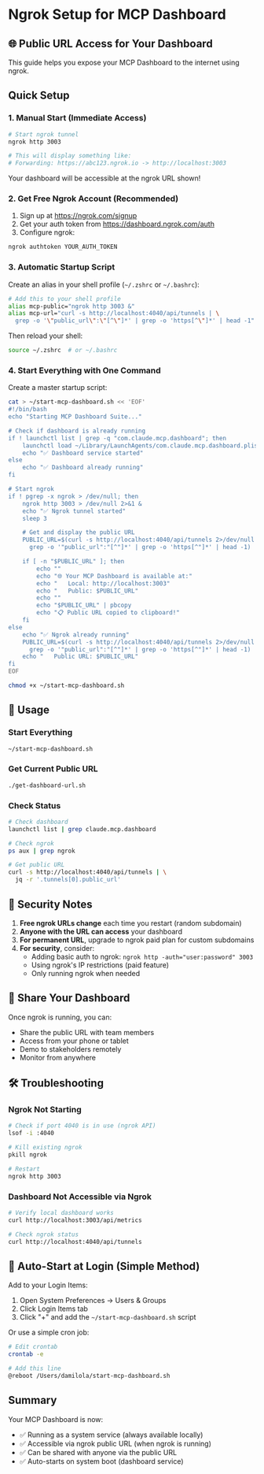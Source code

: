 # Ngrok Setup for MCP Dashboard

## 🌐 Public URL Access for Your Dashboard

This guide helps you expose your MCP Dashboard to the internet using ngrok.

## Quick Setup

### 1. Manual Start (Immediate Access)

```bash
# Start ngrok tunnel
ngrok http 3003

# This will display something like:
# Forwarding: https://abc123.ngrok.io -> http://localhost:3003
```

Your dashboard will be accessible at the ngrok URL shown!

### 2. Get Free Ngrok Account (Recommended)

1. Sign up at <https://ngrok.com/signup>
2. Get your auth token from <https://dashboard.ngrok.com/auth>
3. Configure ngrok:

```bash
ngrok authtoken YOUR_AUTH_TOKEN
```

### 3. Automatic Startup Script

Create an alias in your shell profile (`~/.zshrc` or `~/.bashrc`):

```bash
# Add this to your shell profile
alias mcp-public="ngrok http 3003 &"
alias mcp-url="curl -s http://localhost:4040/api/tunnels | \
  grep -o '\"public_url\":\"[^\"]*' | grep -o 'https[^\"]*' | head -1"
```

Then reload your shell:

```bash
source ~/.zshrc  # or ~/.bashrc
```

### 4. Start Everything with One Command

Create a master startup script:

```bash
cat > ~/start-mcp-dashboard.sh << 'EOF'
#!/bin/bash
echo "Starting MCP Dashboard Suite..."

# Check if dashboard is already running
if ! launchctl list | grep -q "com.claude.mcp.dashboard"; then
    launchctl load ~/Library/LaunchAgents/com.claude.mcp.dashboard.plist
    echo "✅ Dashboard service started"
else
    echo "✅ Dashboard already running"
fi

# Start ngrok
if ! pgrep -x ngrok > /dev/null; then
    ngrok http 3003 > /dev/null 2>&1 &
    echo "✅ Ngrok tunnel started"
    sleep 3

    # Get and display the public URL
    PUBLIC_URL=$(curl -s http://localhost:4040/api/tunnels 2>/dev/null | \
      grep -o '"public_url":"[^"]*' | grep -o 'https[^"]*' | head -1)

    if [ -n "$PUBLIC_URL" ]; then
        echo ""
        echo "🌐 Your MCP Dashboard is available at:"
        echo "   Local: http://localhost:3003"
        echo "   Public: $PUBLIC_URL"
        echo ""
        echo "$PUBLIC_URL" | pbcopy
        echo "📋 Public URL copied to clipboard!"
    fi
else
    echo "✅ Ngrok already running"
    PUBLIC_URL=$(curl -s http://localhost:4040/api/tunnels 2>/dev/null | \
      grep -o '"public_url":"[^"]*' | grep -o 'https[^"]*' | head -1)
    echo "   Public URL: $PUBLIC_URL"
fi
EOF

chmod +x ~/start-mcp-dashboard.sh
```

## 🚀 Usage

### Start Everything

```bash
~/start-mcp-dashboard.sh
```

### Get Current Public URL

```bash
./get-dashboard-url.sh
```

### Check Status

```bash
# Check dashboard
launchctl list | grep claude.mcp.dashboard

# Check ngrok
ps aux | grep ngrok

# Get public URL
curl -s http://localhost:4040/api/tunnels | \
  jq -r '.tunnels[0].public_url'
```

## 🔐 Security Notes

1. **Free ngrok URLs change** each time you restart (random subdomain)
2. **Anyone with the URL can access** your dashboard
3. **For permanent URL**, upgrade to ngrok paid plan for custom subdomains
4. **For security**, consider:
   - Adding basic auth to ngrok: `ngrok http -auth="user:password" 3003`
   - Using ngrok's IP restrictions (paid feature)
   - Only running ngrok when needed

## 📱 Share Your Dashboard

Once ngrok is running, you can:

- Share the public URL with team members
- Access from your phone or tablet
- Demo to stakeholders remotely
- Monitor from anywhere

## 🛠️ Troubleshooting

### Ngrok Not Starting

```bash
# Check if port 4040 is in use (ngrok API)
lsof -i :4040

# Kill existing ngrok
pkill ngrok

# Restart
ngrok http 3003
```

### Dashboard Not Accessible via Ngrok

```bash
# Verify local dashboard works
curl http://localhost:3003/api/metrics

# Check ngrok status
curl http://localhost:4040/api/tunnels
```

## 🎯 Auto-Start at Login (Simple Method)

Add to your Login Items:

1. Open System Preferences → Users & Groups
2. Click Login Items tab
3. Click "+" and add the `~/start-mcp-dashboard.sh` script

Or use a simple cron job:

```bash
# Edit crontab
crontab -e

# Add this line
@reboot /Users/damilola/start-mcp-dashboard.sh
```

## Summary

Your MCP Dashboard is now:

- ✅ Running as a system service (always available locally)
- ✅ Accessible via ngrok public URL (when ngrok is running)
- ✅ Can be shared with anyone via the public URL
- ✅ Auto-starts on system boot (dashboard service)
